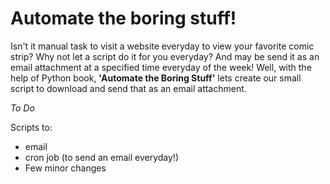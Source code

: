 # Automate the boring stuff!

  Isn't it manual task to visit a website everyday to view your favorite comic strip? Why not let a script do it for you everyday? And may be send it as an email attachment at a specified time everyday of the week! Well, with the help of Python book, **'Automate the Boring Stuff'** lets create our small script to download and send that as an email attachment.

_To Do_

Scripts to:
- email
- cron job (to send an email everyday!)
- Few minor changes 
